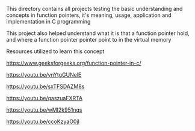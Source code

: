 This directory contains all projects testing the basic understanding and concepts in function pointers, it's meaning, usage, application and implementation in C programming

This project also helped understand what it is that a function pointer hold, and where a function pointer pointer point to in the virtual memory

Resources utilized to learn this concept

https://www.geeksforgeeks.org/function-pointer-in-c/

https://youtu.be/ynYtgGUNelE

https://youtu.be/sxTFSDAZM8s

https://youtu.be/qaszuaFXRTA

https://youtu.be/wMI2k951nqs

https://youtu.be/ccoKzyaO0jI
